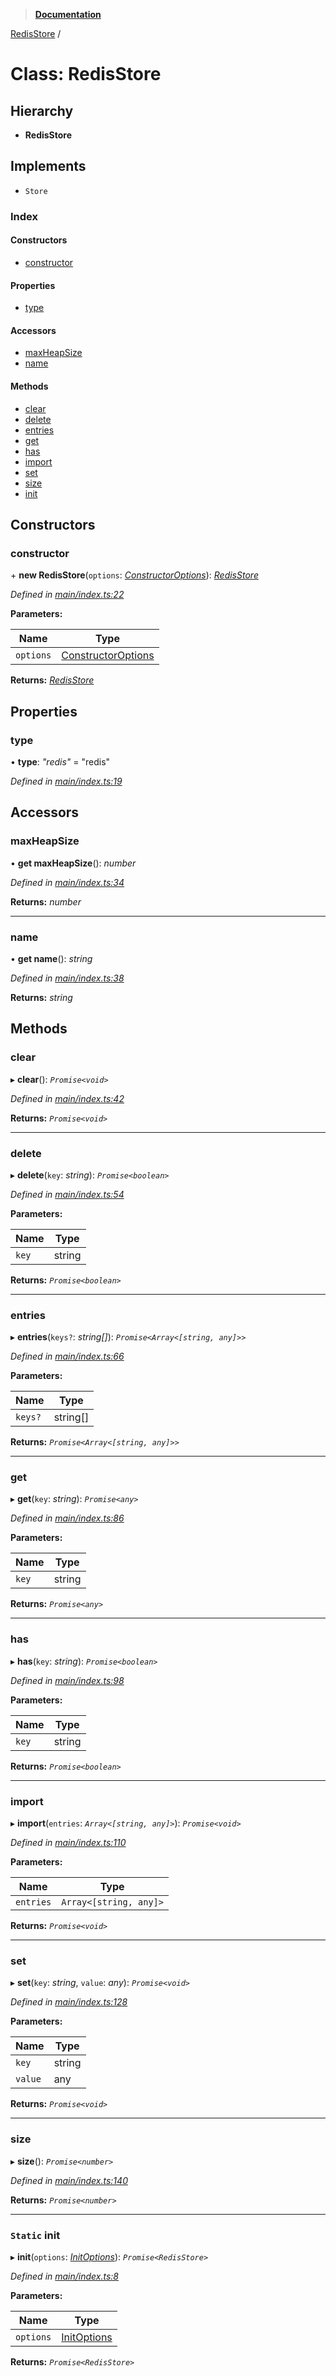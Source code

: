 > **[Documentation](../README.md)**

[RedisStore](redisstore.md) /

# Class: RedisStore

## Hierarchy

* **RedisStore**

## Implements

* `Store`

### Index

#### Constructors

* [constructor](redisstore.md#constructor)

#### Properties

* [type](redisstore.md#type)

#### Accessors

* [maxHeapSize](redisstore.md#maxheapsize)
* [name](redisstore.md#name)

#### Methods

* [clear](redisstore.md#clear)
* [delete](redisstore.md#delete)
* [entries](redisstore.md#entries)
* [get](redisstore.md#get)
* [has](redisstore.md#has)
* [import](redisstore.md#import)
* [set](redisstore.md#set)
* [size](redisstore.md#size)
* [init](redisstore.md#static-init)

## Constructors

###  constructor

\+ **new RedisStore**(`options`: *[ConstructorOptions](../interfaces/constructoroptions.md)*): *[RedisStore](redisstore.md)*

*Defined in [main/index.ts:22](https://github.com/badbatch/cachemap/blob/f0089aa/packages/redis/src/main/index.ts#L22)*

**Parameters:**

Name | Type |
------ | ------ |
`options` | [ConstructorOptions](../interfaces/constructoroptions.md) |

**Returns:** *[RedisStore](redisstore.md)*

## Properties

###  type

• **type**: *"redis"* = "redis"

*Defined in [main/index.ts:19](https://github.com/badbatch/cachemap/blob/f0089aa/packages/redis/src/main/index.ts#L19)*

## Accessors

###  maxHeapSize

• **get maxHeapSize**(): *number*

*Defined in [main/index.ts:34](https://github.com/badbatch/cachemap/blob/f0089aa/packages/redis/src/main/index.ts#L34)*

**Returns:** *number*

___

###  name

• **get name**(): *string*

*Defined in [main/index.ts:38](https://github.com/badbatch/cachemap/blob/f0089aa/packages/redis/src/main/index.ts#L38)*

**Returns:** *string*

## Methods

###  clear

▸ **clear**(): *`Promise<void>`*

*Defined in [main/index.ts:42](https://github.com/badbatch/cachemap/blob/f0089aa/packages/redis/src/main/index.ts#L42)*

**Returns:** *`Promise<void>`*

___

###  delete

▸ **delete**(`key`: *string*): *`Promise<boolean>`*

*Defined in [main/index.ts:54](https://github.com/badbatch/cachemap/blob/f0089aa/packages/redis/src/main/index.ts#L54)*

**Parameters:**

Name | Type |
------ | ------ |
`key` | string |

**Returns:** *`Promise<boolean>`*

___

###  entries

▸ **entries**(`keys?`: *string[]*): *`Promise<Array<[string, any]>>`*

*Defined in [main/index.ts:66](https://github.com/badbatch/cachemap/blob/f0089aa/packages/redis/src/main/index.ts#L66)*

**Parameters:**

Name | Type |
------ | ------ |
`keys?` | string[] |

**Returns:** *`Promise<Array<[string, any]>>`*

___

###  get

▸ **get**(`key`: *string*): *`Promise<any>`*

*Defined in [main/index.ts:86](https://github.com/badbatch/cachemap/blob/f0089aa/packages/redis/src/main/index.ts#L86)*

**Parameters:**

Name | Type |
------ | ------ |
`key` | string |

**Returns:** *`Promise<any>`*

___

###  has

▸ **has**(`key`: *string*): *`Promise<boolean>`*

*Defined in [main/index.ts:98](https://github.com/badbatch/cachemap/blob/f0089aa/packages/redis/src/main/index.ts#L98)*

**Parameters:**

Name | Type |
------ | ------ |
`key` | string |

**Returns:** *`Promise<boolean>`*

___

###  import

▸ **import**(`entries`: *`Array<[string, any]>`*): *`Promise<void>`*

*Defined in [main/index.ts:110](https://github.com/badbatch/cachemap/blob/f0089aa/packages/redis/src/main/index.ts#L110)*

**Parameters:**

Name | Type |
------ | ------ |
`entries` | `Array<[string, any]>` |

**Returns:** *`Promise<void>`*

___

###  set

▸ **set**(`key`: *string*, `value`: *any*): *`Promise<void>`*

*Defined in [main/index.ts:128](https://github.com/badbatch/cachemap/blob/f0089aa/packages/redis/src/main/index.ts#L128)*

**Parameters:**

Name | Type |
------ | ------ |
`key` | string |
`value` | any |

**Returns:** *`Promise<void>`*

___

###  size

▸ **size**(): *`Promise<number>`*

*Defined in [main/index.ts:140](https://github.com/badbatch/cachemap/blob/f0089aa/packages/redis/src/main/index.ts#L140)*

**Returns:** *`Promise<number>`*

___

### `Static` init

▸ **init**(`options`: *[InitOptions](../interfaces/initoptions.md)*): *`Promise<RedisStore>`*

*Defined in [main/index.ts:8](https://github.com/badbatch/cachemap/blob/f0089aa/packages/redis/src/main/index.ts#L8)*

**Parameters:**

Name | Type |
------ | ------ |
`options` | [InitOptions](../interfaces/initoptions.md) |

**Returns:** *`Promise<RedisStore>`*